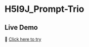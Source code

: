 # H5I9J_Prompt-Trio

## Live Demo
🔗 [Click here to try](https://aniket8983-arch.github.io/H5I9J_Prompt-Trio/)
